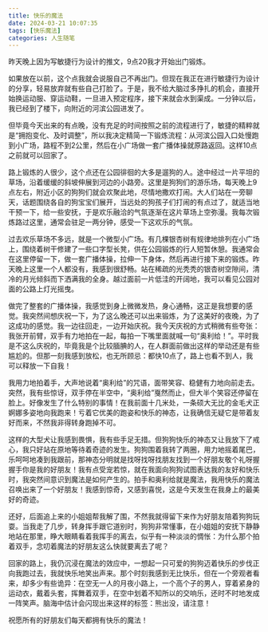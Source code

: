 ```yaml
---
title: 快乐的魔法
date: 2024-03-21 10:07:35
tags: [快乐魔法]
categories: 人生随笔
---
```

昨天晚上因为写敏捷行为设计的推文，9点20我才开始出门锻炼。

如果放在以前，这个点我就会说服自己不再出门。但现在我正在进行敏捷行为设计的分享，轻易放弃就有些自己打脸了。于是，我不给大脑过多挣扎的机会，直接开始换运动服、穿运动鞋，一旦进入预定程序，接下来就会水到渠成。一分钟以后，我已经到了楼下，向附近的河滨公园进发了。

但毕竟今天出来的有点晚，没有充足的时间按照之前的流程进行了，敏捷的精粹就是“拥抱变化、及时调整”，所以我决定精简一下锻炼流程：从河滨公园入口处慢跑到小广场，路程不到2公里，然后在小广场做一套广播体操就原路返回。这样10点之前就可以回家了。

路上锻炼的人很少，这个点还在公园徘徊的大多是遛狗的人。途中经过一片平坦的草场，沿着缓缓的斜坡伸展到河边的小路旁。这里是狗狗们的游乐场，每天晚上9点左右，附近小区的狗狗们就会欢聚此地，尽情地撒欢打闹。大人们站在一旁聊天，话题围绕各自的狗宝宝们展开，当远处的狗孩子们打闹的有点过了，就适当地干预一下，给一些安抚，于是欢乐融洽的气氛逐渐在这片草场上空弥漫。我每次锻炼路过这里，通常会驻足一两分钟，感受一下这欢乐的气氛。

过去欢乐草场不多远，就是一个微型小广场。有几棵银杏树有规律地排列在小广场上，围绕着树干修建了一些口字型长凳，供在公园锻炼的行人短暂休憩。我通常会在这里停留一下，做一套广播体操，拉伸一下身体，然后再进行接下来的锻炼。昨天晚上这里一个人都没有，我感到很舒畅。站在稀疏的光秃秃的银杏树空隙间，清冷的月光倾斜而下洒满我的全身。越过面前一片低洼的开阔地，我可以看见公园对面的公路上灯光摇曳。

做完了整套的广播体操，我感觉到身上微微发热，身心通畅，这正是我想要的感觉。我突然间想庆祝一下，为了这么晚还可以出来锻炼，为了这美好的夜晚，为了这成功的感觉。我一边往回走，一边开始庆祝。我今天庆祝的方式稍微有些夸张：我张开前臂，双手有力地拍在一起，每拍一下嘴里面就喊一句“奥利给！”。平时我是不这么庆祝的，毕竟我是个比较腼腆的人，在人群面前做出这样的举动还是有些尴尬的。但那一刻我感到放松，也无所顾忌：都快10点了，路上也看不到人，我可以释放一下自我！

我用力地拍着手，大声地说着“奥利给”的咒语，面带笑容、稳健有力地向前走去。突然，我有些惊讶，双手停在半空中，“奥利给”戛然而止，但大半个笑容还停留在脸上。好像发生了什么特别的事情！在我前面十几米处，一条硕大无比的金毛犬正婀娜多姿地向我跑来！亏着它优美的跑姿和快乐的神态，让我确信无疑它是带着友好而来，不然我非得转身跑掉不可。

这样的大型犬让我感到畏惧，我有些手足无措。但狗狗快乐的神态又让我放下了戒心，我只好站在原地等待着奇迹的发生。狗狗围着我转了两圈，用力地摇着尾巴，乐呵呵地凑到我跟前，那神态分明就是找呀找呀找朋友找到一个好朋友敬个礼呀握握手你是我的好朋友！我有点受宠若惊，就在我面向狗狗试图表达我的友好和快乐时，我突然间意识到魔法是如何产生的。拍手和奥利给就是魔法，我用快乐的魔法召唤出来了一个好朋友！我感到惊奇，又感到喜悦，这是今天发生在我身上的最美好的奇迹。

还好，后面追上来的小姐姐帮我解了围，不然我就得留下来作为好朋友陪着狗狗玩耍。当我走了几步，转身挥手跟它道别时，狗狗非常懂事，在小姐姐的安抚下静静地站在那里，睁大眼睛看着我挥手的离去，似乎有一种淡淡的惆怅：为什么那个拍着双手，念叨着魔法的好朋友这么快就要离去了呢？

回家的路上，我仍沉浸在魔法的效应中，一想起一只可爱的狗狗迈着快乐的步伐正向我跑过去，我就快乐地笑出声来。那个时刻我感到无比快乐，但在一个旁观者看来，却多少有些诡异：在空无一人的月夜小路上，一个高个子的男人，穿着紧身的运动衣，戴着头套，挥舞着双手，在空中划着不知所以的交响乐，还时不时地发成一阵笑声。脑海中估计会闪现出来这样的标签：熊出没，请注意！

祝愿所有的好朋友们每天都拥有快乐的魔法！